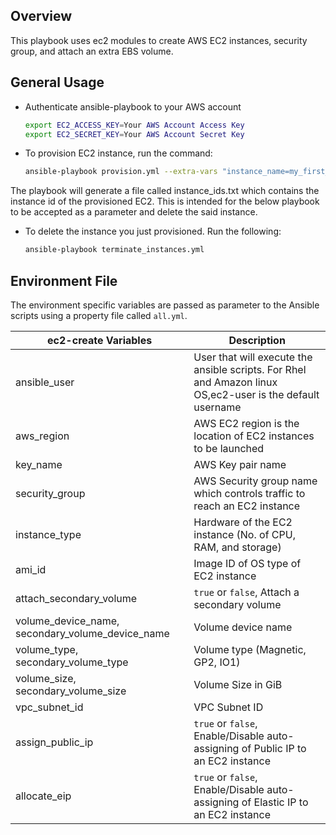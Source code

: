 ## Overview

This playbook uses ec2 modules to create AWS EC2 instances, security group, and attach an extra EBS volume. 

## General Usage

  - Authenticate ansible-playbook to your AWS account
    
	```bash
	export EC2_ACCESS_KEY=Your AWS Account Access Key
	export EC2_SECRET_KEY=Your AWS Account Secret Key
	```
	
  - To provision EC2 instance, run the command:
  
    ```bash
    ansible-playbook provision.yml --extra-vars "instance_name=my_first_instance aws_region=us-west-2 key_name=my_aws_key_pair vpc_subnet_id=subnet-12345 ami_id=ami-abcde instance_type=t2.large volume_size=20 attach_secondary_volume=true secondary_volume_size=100 vpc_id=vpc-12345 volume_device_name='/dev/sda1' vpc_cidr_block='10.0.0.0/16'"
    ```

The playbook will generate a file called instance_ids.txt which contains the instance id of the provisioned EC2. This is intended for the below playbook to be accepted as a parameter and delete the said instance.

  - To delete the instance you just provisioned. Run the following:

    ```bash
    ansible-playbook terminate_instances.yml
    ```

	
## Environment File

The environment specific variables are passed as parameter to the Ansible scripts using a property file called `all.yml`.

ec2-create Variables | Description
-------------------- | --------------------
ansible_user | User that will execute the ansible scripts. For Rhel and Amazon linux OS,ec2-user is the default username
aws_region | AWS EC2 region is the location of EC2 instances to be launched
key_name | AWS Key pair name
security_group | AWS Security group name which controls traffic to reach an EC2 instance
instance_type | Hardware of the EC2 instance (No. of CPU, RAM, and storage)
ami_id | Image ID of OS type of EC2 instance
attach_secondary_volume | `true` or `false`, Attach a secondary volume  
volume_device_name, secondary_volume_device_name | Volume device name
volume_type, secondary_volume_type | Volume type (Magnetic, GP2, IO1)
volume_size, secondary_volume_size | Volume Size in GiB
vpc_subnet_id | VPC Subnet ID
assign_public_ip | `true` or `false`, Enable/Disable auto-assigning of Public IP to an EC2 instance
allocate_eip | `true` or `false`, Enable/Disable auto-assigning of Elastic IP to an EC2 instance


